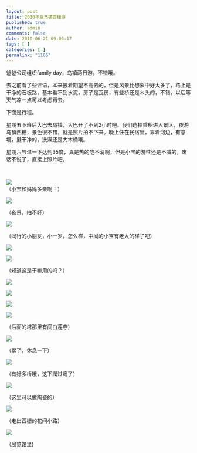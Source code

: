 ```yaml
---
layout: post
title: 2010年夏乌镇西栅游
published: true
author: admin
comments: false
date: 2010-06-21 09:06:17
tags: [ ]
categories: [ ]
permalink: "1166"
---
```

爸爸公司组织family day，乌镇两日游，不错哦。


  


去之前看了些评语，本来报着期望不高去的，但是风景比想象中好太多了，路上是干净的石板路，基本看不到水泥，房子是瓦房，有些桥还是木头的，不错，以后等天气凉一点可以考虑再去。


  


下面是行程。


  


星期五下班后大巴去乌镇，大巴开了不到2小时吧。我们选择乘船进入景区，夜游乌镇西栅，景色很不错，就是照片拍不下来。晚上住在民宿里，靠着河边，有意境，挺干净的，洗澡还是大木桶哦。


  


星期六气温一下达到35度，真是热的吃不消啊，但是小宝的游性还是不减的，废话不说了，直接上照片吧。


  


&nbsp;


  


![][1]  
（小宝和妈妈多亲啊！）


  


![][2]


  


（夜景，拍不好）


  


![][3]


  


（同行的小朋友，小一岁，怎么样，中间的小宝有老大的样子吧）


  


![][4]


  


![][5]


  


（知道这是干嘛用的吗？）


  


![][6]


  


![][7]


  


![][8]


  


![][9]


  


（后面的塔那里有间白莲寺）


  


![][10]


  


（累了，休息一下）


  


![][11]


  


（有好多桥哦，这下爬过瘾了）


  


![][12]


  


（这里可以做陶瓷的）


  


![][13]


  


（走出西栅的花间小路）


  


![][14]


  


（展览馆里)

 [1]: http://xujianian.com/jx/blog/UploadFiles/2010-6/621838786.jpg
 [2]: http://xujianian.com/jx/blog/UploadFiles/2010-6/621521995.jpg
 [3]: http://xujianian.com/jx/blog/UploadFiles/2010-6/621199931.jpg
 [4]: http://xujianian.com/jx/blog/UploadFiles/2010-6/621632847.jpg
 [5]: http://xujianian.com/jx/blog/UploadFiles/2010-6/621754260.jpg
 [6]: http://xujianian.com/jx/blog/UploadFiles/2010-6/621114141.jpg
 [7]: http://xujianian.com/jx/blog/UploadFiles/2010-6/621227959.jpg
 [8]: http://xujianian.com/jx/blog/UploadFiles/2010-6/621730639.jpg
 [9]: http://xujianian.com/jx/blog/UploadFiles/2010-6/621970416.jpg
 [10]: http://xujianian.com/jx/blog/UploadFiles/2010-6/621934339.jpg
 [11]: http://xujianian.com/jx/blog/UploadFiles/2010-6/621919288.jpg
 [12]: http://xujianian.com/jx/blog/UploadFiles/2010-6/621326630.jpg
 [13]: http://xujianian.com/jx/blog/UploadFiles/2010-6/621359425.jpg
 [14]: http://xujianian.com/jx/blog/UploadFiles/2010-6/621736036.jpg